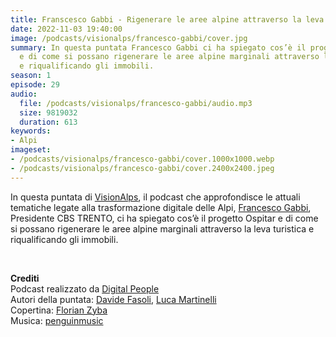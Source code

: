 ```yaml
---
title: Franscesco Gabbi - Rigenerare le aree alpine attraverso la leva turistica @Bolzano
date: 2022-11-03 19:40:00
image: /podcasts/visionalps/francesco-gabbi/cover.jpg
summary: In questa puntata Francesco Gabbi ci ha spiegato cos’è il progetto Ospitar
  e di come si possano rigenerare le aree alpine marginali attraverso la leva turistica
  e riqualificando gli immobili.
season: 1
episode: 29
audio:
  file: /podcasts/visionalps/francesco-gabbi/audio.mp3
  size: 9819032
  duration: 613
keywords:
- Alpi
imageset:
- /podcasts/visionalps/francesco-gabbi/cover.1000x1000.webp
- /podcasts/visionalps/francesco-gabbi/cover.2400x2400.jpeg
---
```


In questa puntata di [VisionAlps](https://www.visionalps.com/), il podcast che approfondisce le attuali tematiche legate alla trasformazione digitale delle Alpi, [Francesco Gabbi](https://www.linkedin.com/in/francesco-gabbi/), Presidente CBS TRENTO, ci ha spiegato cos’è il progetto Ospitar e di come si possano rigenerare le aree alpine marginali attraverso la leva turistica e riqualificando gli immobili.

<br>

**Crediti**<br>
Podcast realizzato da [Digital People](https://w3id.org/digitalpeople)<br>
Autori della puntata: [Davide Fasoli](https://www.linkedin.com/in/davide-fasoli-2b3246179/), [Luca Martinelli](https://www.linkedin.com/in/luca-martinelli/)<br>
Copertina: [Florian Zyba](https://www.linkedin.com/in/florian-zyba/)<br>
Musica: [penguinmusic](https://pixabay.com/users/penguinmusic-24940186/)